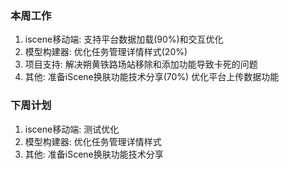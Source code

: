 ### 本周工作

1. iscene移动端: 支持平台数据加载(90%)和交互优化
2. 模型构建器: 优化任务管理详情样式(20%)
3. 项目支持: 解决朔黄铁路场站移除和添加功能导致卡死的问题
4. 其他: 准备iScene换肤功能技术分享(70%) 优化平台上传数据功能



### 下周计划

1. iscene移动端: 测试优化
2. 模型构建器: 优化任务管理详情样式
3. 其他: 准备iScene换肤功能技术分享